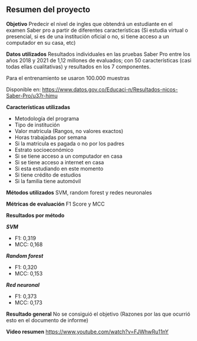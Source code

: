 ﻿## **Resumen del proyecto**

**Objetivo**
Predecir el nivel de ingles que obtendrá un estudiante en el examen Saber pro a partir de diferentes características (Si estudia virtual o presencial, si es de una institución oficial o no, si tiene acceso a un computador en su casa, etc)

**Datos utilizados**
Resultados individuales en las pruebas Saber Pro entre los años 2018 y 2021 de 1,12 millones de evaluados; con 50 características (casi todas ellas cualitativas) y resultados en los 7 componentes.

Para el entrenamiento se usaron 100.000 muestras

Disponible en: https://www.datos.gov.co/Educaci-n/Resultados-nicos-Saber-Pro/u37r-hjmu

**Características utilizadas**
 - Metodología del programa
 - Tipo de institución
 - Valor matricula (Rangos, no valores exactos)
 - Horas trabajadas por semana
 - Si la matricula es pagada o no por los padres
 - Estrato socioeconómico
 - Si se tiene acceso a un computador en casa
 - Si se tiene acceso a internet en casa
 - Si esta estudiando en este momento
 - Si tiene crédito de estudios
 - Si la familia tiene automóvil

**Métodos utilizados**
SVM, random forest y redes neuronales

**Métricas de evaluación**
F1 Score y MCC

**Resultados por método**

***SVM***
 - F1: 0,319
 - MCC: 0,168

***Random forest***
 - F1: 0,320
 - MCC: 0,153

***Red neuronal***
 - F1: 0,373
 - MCC: 0,173

**Resultado general**
No se consiguió el objetivo
(Razones por las que ocurrió esto en el documento de informe)

**Video resumen**
https://www.youtube.com/watch?v=FJWhwRu11nY
